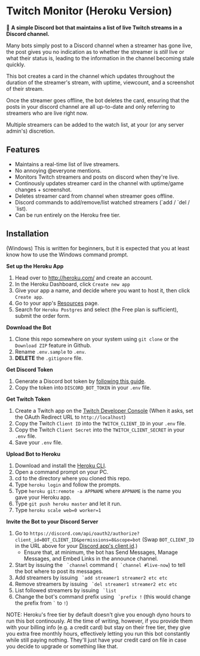 # Twitch Monitor (Heroku Version)
🤖 **A simple Discord bot that maintains a list of live Twitch streams in a Discord channel.**

Many bots simply post to a Discord channel when a streamer has gone live, the post gives you no indication as to whether the streamer is *still* live or what their status is, leading to the information in the channel becoming stale quickly.

This bot creates a card in the channel which updates throughout the duration of the streamer's stream, with uptime, viewcount, and a screenshot of their stream.

Once the streamer goes offline, the bot deletes the card, ensuring that the posts in your discord channel are all up-to-date and only referring to streamers who are live right now.

Multiple streamers can be added to the watch list, at your (or any server admin's) discretion.

## Features
* Maintains a real-time list of live streamers.
* No annoying @everyone mentions.
* Monitors Twitch streamers and posts on discord when they're live.
* Continously updates streamer card in the channel with uptime/game changes + screenshot.
* Deletes streamer card from channel when streamer goes offline.
* Discord commands to add/remove/list watched streamers (\`add / \`del / \`list).
* Can be run entirely on the Heroku free tier.

## Installation
(Windows) This is written for beginners, but it is expected that you at least know how to use the Windows command prompt.

**Set up the Heroku App**
1. Head over to http://heroku.com/ and create an account.
1. In the Heroku Dashboard, click `Create new app`
1. Give your app a name, and decide where you want to host it, then click `Create app`.
1. Go to your app's [Resources](https://dashboard.heroku.com/apps/twitchmon/resources) page.
1. Search for `Heroku Postgres` and select (the Free plan is sufficient), submit the order form.

**Download the Bot**
1. Clone this repo somewhere on your system using `git clone` or the `Download ZIP` feature in Github.
1. Rename `.env.sample` to `.env`.
1. **DELETE** the `.gitignore` file.

**Get Discord Token**
1. Generate a Discord bot token by [following this guide](https://github.com/reactiflux/discord-irc/wiki/Creating-a-discord-bot-&-getting-a-token).
1. Copy the token into `DISCORD_BOT_TOKEN` in your `.env` file.

**Get Twitch Token**
1. Create a Twitch app on the [Twitch Developer Console](https://dev.twitch.tv/console/apps) (When it asks, set the OAuth Redirect URL to `http://localhost`)
1. Copy the Twitch `Client ID` into the `TWITCH_CLIENT_ID` in your `.env` file.
1. Copy the Twitch `Client Secret` into the `TWITCH_CLIENT_SECRET` in your `.env` file.
1. Save your `.env` file.

**Upload Bot to Heroku**
1. Download and install the [Heroku CLI](https://devcenter.heroku.com/articles/heroku-cli).
1. Open a command prompt on your PC.
1. cd to the directory where you cloned this repo.
1. Type `heroku login` and follow the prompts.
1. Type `heroku git:remote -a APPNAME` where `APPNAME` is the name you gave your Heroku app.
1. Type `git push heroku master` and let it run.
1. Type `heroku scale web=0 worker=1`

**Invite the Bot to your Discord Server**
1. Go to `https://discord.com/api/oauth2/authorize?client_id=BOT_CLIENT_ID&permissions=8&scope=bot` (Swap `BOT_CLIENT_ID` in the URL above for your [Discord app's client id](https://github.com/reactiflux/discord-irc/wiki/Creating-a-discord-bot-&-getting-a-token).)
	* Ensure that, at minimum, the bot has Send Messages, Manage Messages, and Embed Links in the announce channel.
1. Start by issuing the  `` `channel`` command (`` `channel #live-now``) to tell the bot where to post its messages.
1. Add streamers by issuing `` `add streamer1 streamer2 etc etc``
1. Remove streamers by issuing `` `del streamer1 streamer2 etc etc``
1. List followed streamers by issuing `` `list``
1. Change the bot's command prefix using `` `prefix !`` (this would change the prefix from `` ` `` to `!`)

NOTE: Heroku's free tier by default doesn't give you enough dyno hours to run this bot continously. At the time of writing, however, if you provide them with your billing info (e.g. a credit card) but stay on their free tier, they give you extra free monthly hours, effectively letting you run this bot constantly while still paying nothing. They'll just have your credit card on file in case you decide to upgrade or something like that.
